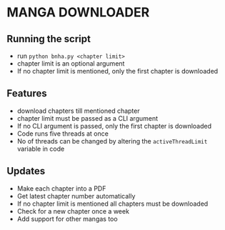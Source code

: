 # MANGA DOWNLOADER

## Running the script

* run `python bnha.py <chapter limit>`
* chapter limit is an optional argument
* If no chapter limit is mentioned, only the first chapter is downloaded

## Features

* download chapters till mentioned chapter
* chapter limit must be passed as a CLI argument
* If no CLI argument is passed, only the first chapter is downloaded
* Code runs five threads at once
* No of threads can be changed by altering the `activeThreadLimit` variable in code

## Updates

* Make each chapter into a PDF
* Get latest chapter number automatically
* If no chapter limit is mentioned all chapters must be downloaded
* Check for a new chapter once a week
* Add support for other mangas too
